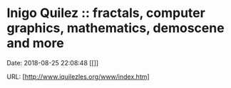 # Inigo Quilez :: fractals, computer graphics, mathematics, demoscene and more

Date: 2018-08-25 22:08:48
[[]]

URL: [http://www.iquilezles.org/www/index.htm]
